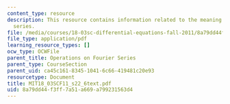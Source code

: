 ```yaml
---
content_type: resource
description: This resource contains information related to the meaning of fourier
  series.
file: /media/courses/18-03sc-differential-equations-fall-2011/8a79dd44f3ff7a51a669a799231563d4_MIT18_03SCF11_s22_6text.pdf
file_type: application/pdf
learning_resource_types: []
ocw_type: OCWFile
parent_title: Operations on Fourier Series
parent_type: CourseSection
parent_uid: ca45c161-8345-1041-6c66-419481c20e93
resourcetype: Document
title: MIT18_03SCF11_s22_6text.pdf
uid: 8a79dd44-f3ff-7a51-a669-a799231563d4
---
```


